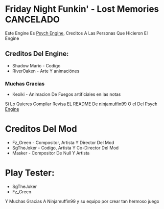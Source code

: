 # Friday Night Funkin' - Lost Memories CANCELADO
Este Engine Es [Psych Engine](https://github.com/ShadowMario/FNF-PsychEngine), Creditos A Las Personas Que Hicieron El Engine

## Creditos Del Engine:
* Shadow Mario - Codigo
* RiverOaken - Arte Y animaciónes

### Muchas Gracias
* Keoiki - Animacion De Fuegos artificiales en las notas

Si Lo Quieres Compilar Revisa EL README De [ninjamuffin99](https://github.com/ninjamuffin99/Funkin/blob/master/README.md)
O el Del [Psych Engine](https://github.com/ShadowMario/FNF-PsychEngine/blob/main/README.md)

# Creditos Del Mod 
* Fz_Green - Compositor, Artista Y Director Del Mod
* SgTheJoker - Codigo, Artista Y Co-Director Del Mod
* Masker - Compositor De Null Y Artista

# Play Tester:
* SgTheJoker
* Fz_Green

Y Muchas Gracias A Ninjamuffin99 y su equipo por crear tan hermoso juego
